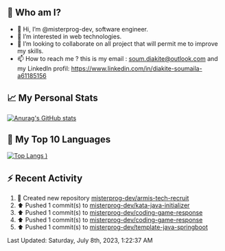 ## **🔎 Who am I?**
- 👋 Hi, I’m @misterprog-dev, software engineer.
- 👀 I’m interested in web technologies.
- 💞️ I’m looking to collaborate on all project that will permit me to improve my skills.
- 📫 How to reach me ? this is my email : soum.diakite@outlook.com and my LinkedIn profil: https://www.linkedin.com/in/diakite-soumaila-a61185156


## **📈 My Personal Stats**
[![Anurag's GitHub stats](https://github-readme-stats.vercel.app/api?username=misterprog-dev&count_private=true&show_icons=true)](https://github.com/anuraghazra/github-readme-stats)

## **📣 My Top 10 Languages**
[![Top Langs](https://github-readme-stats.vercel.app/api/top-langs/?username=misterprog-dev&langs_count=10&layout=compact&hide=html,css&hide_title=true&&&show_icons=true)
)](https://github.com/anuraghazra/github-readme-stats)

## **⚡ Recent Activity**
<!--RECENT_ACTIVITY:start-->
1. 📔 Created new repository [misterprog-dev/armis-tech-recruit](https://github.com/misterprog-dev/armis-tech-recruit)<br>
2. ⬆️ Pushed 1 commit(s) to [misterprog-dev/kata-java-initializer](https://github.com/misterprog-dev/kata-java-initializer)<br>
3. ⬆️ Pushed 1 commit(s) to [misterprog-dev/coding-game-response](https://github.com/misterprog-dev/coding-game-response)<br>
4. ⬆️ Pushed 1 commit(s) to [misterprog-dev/coding-game-response](https://github.com/misterprog-dev/coding-game-response)<br>
5. ⬆️ Pushed 1 commit(s) to [misterprog-dev/template-java-springboot](https://github.com/misterprog-dev/template-java-springboot)<br>
<!--RECENT_ACTIVITY:end-->
<!--RECENT_ACTIVITY:last_update-->
Last Updated: Saturday, July 8th, 2023, 1:22:37 AM
<!--RECENT_ACTIVITY:last_update_end-->

<!---
misterprog-dev/misterprog-dev is a ✨ special ✨ repository because its `README.md` (this file) appears on your GitHub profile.
You can click the Preview link to take a look at your changes.
--->


